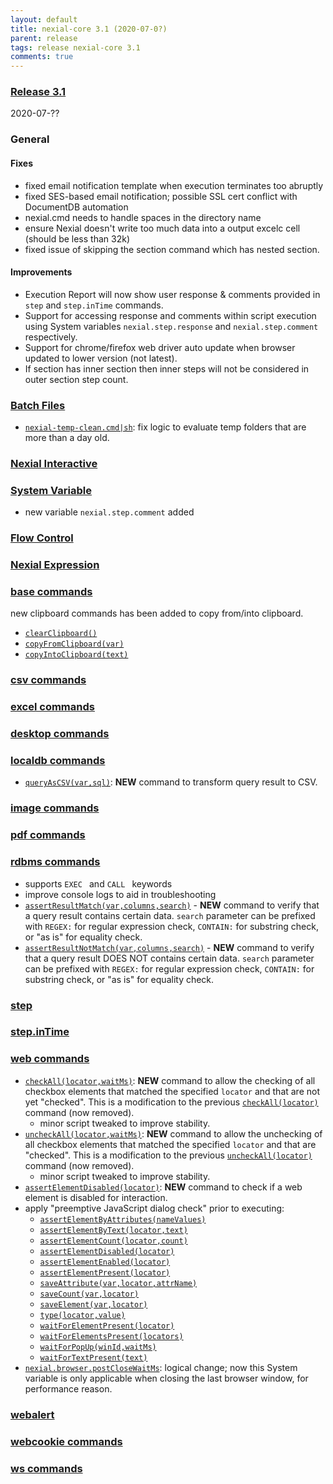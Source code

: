 ```yaml
---
layout: default
title: nexial-core 3.1 (2020-07-0?)
parent: release
tags: release nexial-core 3.1
comments: true
---
```


### <a href="https://github.com/nexiality/nexial-core/releases/tag/nexial-core-v3.1_???" class="external-link" target="_nexial_link">Release 3.1</a>
2020-07-??


### General
#### Fixes
- fixed email notification template when execution terminates too abruptly
- fixed SES-based email notification; possible SSL cert conflict with DocumentDB automation 
- nexial.cmd needs to handle spaces in the directory name
- ensure Nexial doesn't write too much data into a output excelc cell (should be less than 32k)
- fixed issue of skipping the section command which has nested section.
#### Improvements
- Execution Report will now show user response & comments provided in `step` and `step.inTime` commands.
- Support for accessing response and comments within script execution using System variables `nexial.step.response` and `nexial.step.comment` respectively.
- Support for chrome/firefox web driver auto update when browser updated to lower version (not latest).
- If section has inner section then inner steps will not be considered in outer section step count.

### [Batch Files](../userguide/BatchFiles)
- [`nexial-temp-clean.cmd|sh`](../userguide/BatchFiles#nexial-temp-clean): fix logic to evaluate temp folders that 
  are more than a day old.


### [Nexial Interactive](../interactive)


### [System Variable](../systemvars)
- new variable `nexial.step.comment` added


### [Flow Control](../flowcontrols)


### [Nexial Expression](../expressions)


### [base commands](../commands/base)
new clipboard commands has been added to copy from/into clipboard.
- [`clearClipboard()`](../commands/base/clearClipboard())
- [`copyFromClipboard(var)`](../commands/base/copyFromClipboard(var))
- [`copyIntoClipboard(text)`](../commands/base/copyIntoClipboard(text))

### [csv commands](../commands/csv)


### [excel commands](../commands/excel)


### [desktop commands](../commands/desktop)


### [localdb commands](../commands/localdb)
- [`queryAsCSV(var,sql)`](../commands/localdb/queryAsCSV(var,sql)): **NEW** command to transform query result to CSV.


### [image commands](../commands/image)


### [pdf commands](../commands/pdf)


### [rdbms commands](../commands/rdbms)
- supports `EXEC ` and `CALL ` keywords
- improve console logs to aid in troubleshooting
- [`assertResultMatch(var,columns,search)`](../commands/rdbms/assertResultMatch(var,columns,search)) - **NEW** command 
  to verify that a query result contains certain data. `search` parameter can be prefixed with `REGEX:` for regular 
  expression check, `CONTAIN:` for substring check, or "as is" for equality check.
- [`assertResultNotMatch(var,columns,search)`](../commands/rdbms/assertResultNotMatch(var,columns,search)) - **NEW** 
  command to verify that a query result DOES NOT contains certain data. `search` parameter can be prefixed with 
  `REGEX:` for regular expression check, `CONTAIN:` for substring check, or "as is" for equality check. 


### [step](../commands/step) 


### [step.inTime](../commands/step.inTime) 


### [web commands](../commands/web)
- [`checkAll(locator,waitMs)`](../commands/web/checkAll(locator,waitMs)): **NEW** command to allow the checking of all 
  checkbox elements that matched the specified `locator` and that are not yet "checked". This is a modification to
  the previous [`checkAll(locator)`](../commands/web/checkAll(locator)) command (now removed).
  - minor script tweaked to improve stability.
- [`uncheckAll(locator,waitMs)`](../commands/web/uncheckAll(locator,waitMs)): **NEW** command to allow the unchecking of 
  all checkbox elements that matched the specified `locator` and that are "checked". This is a modification to
  the previous [`uncheckAll(locator)`](../commands/web/checkAll(locator)) command (now removed).
  - minor script tweaked to improve stability.
- [`assertElementDisabled(locator)`](../commands/web/assertElementDisabled(locator)): **NEW** command to check if a web
  element is disabled for interaction.
- apply "preemptive JavaScript dialog check" prior to executing:
  - [`assertElementByAttributes(nameValues)`](../commands/web/assertElementByAttributes(nameValues))
  - [`assertElementByText(locator,text)`](../commands/web/assertElementByText(locator,text))
  - [`assertElementCount(locator,count)`](../commands/web/assertElementCount(locator,count))
  - [`assertElementDisabled(locator)`](../commands/web/assertElementDisabled(locator))
  - [`assertElementEnabled(locator)`](../commands/web/assertElementEnabled(locator))
  - [`assertElementPresent(locator)`](../commands/web/assertElementPresent(locator))
  - [`saveAttribute(var,locator,attrName)`](../commands/web/saveAttribute(var,locator,attrName))
  - [`saveCount(var,locator)`](../commands/web/saveCount(var,locator))
  - [`saveElement(var,locator)`](../commands/web/saveElement(var,locator))
  - [`type(locator,value)`](../commands/web/type(locator,value))
  - [`waitForElementPresent(locator)`](../commands/web/waitForElementPresent(locator))
  - [`waitForElementsPresent(locators)`](../commands/web/waitForElementsPresent(locators))
  - [`waitForPopUp(winId,waitMs)`](../commands/web/waitForPopUp(winId,waitMs))
  - [`waitForTextPresent(text)`](../commands/web/waitForTextPresent(text))
- [`nexial.browser.postCloseWaitMs`](../systemvars/index#nexial.browser.postCloseWaitMs): logical change; now this 
  System variable is only applicable when closing the last browser window, for performance reason.



### [webalert](../commands/webalert)


### [webcookie commands](../commands/webcookie)


### [ws commands](../commands/ws)

